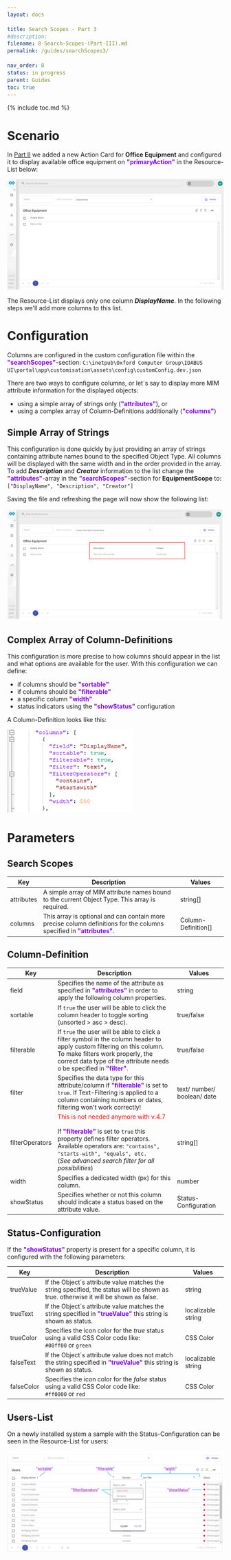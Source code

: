 ```yaml
---
layout: docs

title: Search Scopes - Part 3
#description:
filename: 8-Search-Scopes-(Part-III).md
permalink: /guides/searchScopes3/

nav_order: 8
status: in progress
parent: Guides
toc: true
---
```

{% include toc.md %}

# Scenario

In [Part II](/guides/searchScopes2/) we added a new Action Card for **Office Equipment** and configured it to display available office equipment on <span style="color: #8000FC">**"primaryAction"**</span> in the Resource-List below:

![image.png](/img/image-c3fe09de-7790-425f-90e1-888825036330.png)


The Resource-List displays only one column _**DisplayName**_. In the following steps we'll add more columns to this list.

# Configuration

Columns are configured in the custom configuration file within the <span style="color: #8000FC">**"searchScopes"**</span>-section:
`C:\inetpub\Oxford Computer Group\IDABUS UI\portal\app\customisation\assets\config\customConfig.dev.json`

There are two ways to configure columns, or let´s say to display more MIM attribute information for the displayed objects:

- using a simple array of strings only (<span style="color: #8000FC">**"attributes"**</span>), or
- using a complex array of Column-Definitions additionally (<span style="color: #8000FC">**"columns"**</span>)

## Simple Array of Strings

This configuration is done quickly by just providing an array of strings containing attribute names bound to the specified Object Type. All columns will be displayed with the same width and in the order provided in the array. To add _**Description**_ and _**Creator**_ information to the list change the <span style="color: #8000FC">**"attributes"**</span>-array in the <span style="color: #8000FC">**"searchScopes"**</span>-section for **EquipmentScope** to:<br>
`["DisplayName", "Description", "Creator"]`

Saving the file and refreshing the page will now show the following list:

![image.png](/img/image-6cbadc42-3e0a-4331-be17-3c5b215b94f4.png)

## Complex Array of Column-Definitions

This configuration is more precise to how columns should appear in the list and what options are available for the user. With this configuration we can define:

- if columns should be <span style="color: #8000FC">**"sortable"**</span>
- if columns should be <span style="color: #8000FC">**"filterable"**</span>
- a specific column <span style="color: #8000FC">**"width"**</span>
- status indicators using the <span style="color: #8000FC">**"showStatus"**</span> configuration

A Column-Definition looks like this:

![image.png](/img/image-38922511-5a2d-4ea4-bdad-e8533c08f47b.png)

# Parameters
## Search Scopes

| Key | Description | Values |
|--|--|--|
| attributes | A simple array of MIM attribute names bound to the current Object Type. This array is required. | string[] |
| columns | This array is optional and can contain more precise column definitions for the columns specified in <span style="color: #8000FC">**"attributes"**</span>. | Column-Definition[] |

## Column-Definition

| Key | Description | Values |
|--|--|--|
| field | Specifies the name of the attribute as specified in <span style="color: #8000FC">**"attributes"**</span> in order to apply the following column properties. | string |
| sortable | If `true` the user will be able to click the column header to toggle sorting (unsorted > asc > desc). | true/false |
| filterable | If `true` the user will be able to click a filter symbol in the column header to apply custom filtering on this column. To make filters work properly, the correct data type of the attribute needs o be specified in <span style="color: #8000FC">**"filter"**. | true/false |
| filter | Specifies the data type for this attribute/column if <span style="color: #8000FC">**"filterable"**</span> is set to `true`. If Text-Filtering is applied to a column containing numbers or dates, filtering won't work correctly! | text/ number/ boolean/ date |
| filterOperators | <span style="color:red">This is not needed anymore with v.4.7 <br><br> </span> If <span style="color: #8000FC">**"filterable"**</span> is set to `true` this property defines filter operators. <br> Available operators are: `"contains", "starts-with", "equals", etc.` <br>(_See advanced search filter for all possibilities_)| string[] |
| width | Specifies a dedicated width (px) for this column. | number |
| showStatus | Specifies whether or not this column should indicate a status based on the attribute value. | Status-Configuration |

## Status-Configuration

If the <span style="color: #8000FC">**"showStatus"**</span> property is present for a specific column, it is configured with the following parameters:

| Key | Description | Values |
|--|--|--|
| trueValue | If the Object´s attribute value matches the string specified, the status will be shown as true. otherwise it will be shown as false. | string |
| trueText | If the Object´s attribute value matches the string specified in <span style="color: #8000FC">**"trueValue"**</span> this string is shown as status.| localizable string |
| trueColor | Specifies the icon color for the _true_ status using a valid CSS Color code like:<br>`#00ff00` or `green` | CSS Color |
| falseText | If the Object´s attribute value does not match the string specified in <span style="color: #8000FC">**"trueValue"**</span> this string is shown as status. | localizable string |
| falseColor | Specifies the icon color for the _false_ status using a valid CSS Color code like:<br>`#ff0000` or `red` | CSS Color |

## Users-List

On a newly installed system a sample with the Status-Configuration can be seen in the Resource-List for users:

![image.png](/img/image-543460c4-3c38-40ce-b35a-06b9d74caaa1.png)
